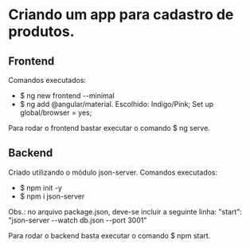 # Criando um app para cadastro de produtos.

## Frontend

Comandos executados:

- $ ng new frontend --minimal
- $ ng add @angular/material. Escolhido: Indigo/Pink; Set up global/browser = yes;

Para rodar o frontend bastar executar o comando $ ng serve.

## Backend

Criado utilizando o módulo json-server.
Comandos executados:

- $ npm init -y
- $ npm i json-server

Obs.: no arquivo package.json, deve-se incluir a seguinte linha: "start": "json-server --watch db.json --port 3001"

Para rodar o backend basta executar o comando $ npm start.
